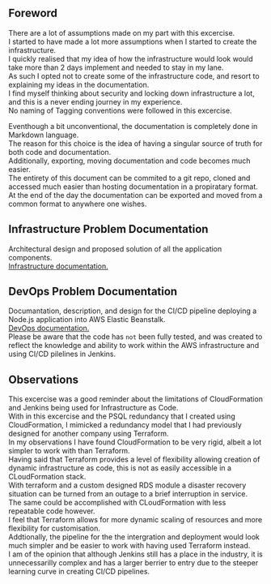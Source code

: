 ## Foreword

There are a lot of assumptions made on my part with this excercise. <br>
I started to have made a lot more assumptions when I started to create the infrastructure.  <br>
I quickly realised that my idea of how the infrastructure would look would take more than 2 days implement and needed to stay in my lane.<br>
As such I opted not to create some of the infrastructure code, and resort to explaining my ideas in the documentation. <br>
I find myself thinking about security and locking down infrastructure a lot, and this is a never ending journey in my experience. <br>
No naming of Tagging conventions were followed in this excercise. <br>

Eventhough a bit unconventional, the documentation is completely done in Markdown language. <br>
The reason for this choice is the idea of having a singular source of truth for both code and documentation. <br>
Additionally, exporting, moving documentation and code becomes much easier. <br> 
The entirety of this document can be commited to a git repo, cloned and accessed much easier than hosting documentation in a propiratary format. <br>
At the end of the day the documentation can be exported and moved from a common format to anywhere one wishes.

## Infrastructure Problem Documentation

Architectural design and proposed solution of all the application components.<br>
[Infrastructure documentation.](./documents/Infrastructure.md)


## DevOps Problem Documentation

Documantation, description, and design for the CI/CD pipeline deploying a Node.js application into AWS Elastic Beanstalk.<br>
[DevOps documentation.](./documents/devops.md)<br>
Please be aware that the code has `not` been fully tested, and was created to reflect the knowledge and ability to work within the AWS infrastructure and using CI/CD pilelines in Jenkins.


## Observations

This excercise was a good reminder about the limitations of CloudFormation and Jenkins being used for Infrastructure as Code.<br>
With in this excercise and the PSQL redundancy that I created using CloudFormation, I mimicked a redundancy model that I had previously designed for another company using Terraform. <br>
In my observations I have found CloudFormation to be very rigid, albeit a lot simpler to work with than Terraform.<br> 
Having said that Terraform provides a level of flexibility allowing creation of dynamic infrastructure as code, this is not as easily accessible in a CLoudFormation stack.<br>
With terraform and a custom designed RDS module a disaster recovery situation can be turned from an outage to a brief interruption in service. <br>
The same could be accomplished with CLoudFormation with less repeatable code however.<br>
I feel that Terraform allows for more dynamic scaling of resources and more flexibility for customisation.<br>
Addtionally, the pipeline for the the intergration and deployment would look much simpler and be easier to work with having used Terraform instead. <br>
I am of the opinion that although Jenkins still has a place in the industry, it is unnecessarilly complex and has a larger berrier to entry due to the steeper learning curve in creating CI/CD pipelines.<br> 


